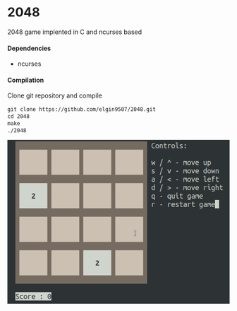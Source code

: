 # 2048 #

2048 game implented in C and ncurses based

#### Dependencies ####
- ncurses

#### Compilation ####

Clone git repository and compile

```
git clone https://github.com/elgin9507/2048.git
cd 2048
make
./2048
```
![2048-game](https://github.com/elgin9507/2048/blob/main/2048.gif)

